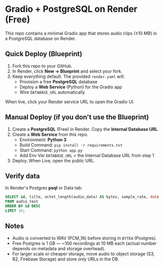 # Gradio + PostgreSQL on Render (Free)

This repo contains a minimal Gradio app that stores audio clips (≤10 MB) in a PostgreSQL database on Render.

## Quick Deploy (Blueprint)

1. Fork this repo to your GitHub.
2. In Render, click **New → Blueprint** and select your fork.
3. Keep everything default. The provided `render.yaml` will:
   - Provision a free **PostgreSQL** database
   - Deploy a **Web Service** (Python) for the Gradio app
   - Wire `DATABASE_URL` automatically

When live, click your Render service URL to open the Gradio UI.

## Manual Deploy (if you don't use the Blueprint)

1. Create a **PostgreSQL** (Free) in Render. Copy the **Internal Database URL**.
2. Create a **Web Service** from this repo.
   - Environment: **Python 3**
   - Build Command: `pip install -r requirements.txt`
   - Start Command: `python app.py`
   - Add Env Var `DATABASE_URL` = the Internal Database URL from step 1
3. Deploy. When Live, open the public URL.

## Verify data

In Render's Postgres **psql** or Data tab:
```sql
SELECT id, title, octet_length(audio_data) AS bytes, sample_rate, date
FROM audio_text
ORDER BY id DESC
LIMIT 10;
```

## Notes

- Audio is converted to WAV (PCM_16) before storing in `BYTEA` (Postgres).
- Free Postgres is 1 GB — ~100 recordings at 10 MB each (actual number depends on metadata and storage overhead).
- For larger scale or cheaper storage, move audio to object storage (S3, B2, Firebase Storage) and store only URLs in the DB.
